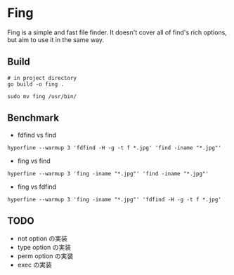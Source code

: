 # Fing

Fing is a simple and fast file finder.
It doesn't cover all of find's rich options, but aim to use it in the same way.

## Build

```shell
# in project directory
go build -o fing .

sudo mv fing /usr/bin/
```

## Benchmark

- fdfind vs find

```shell
hyperfine --warmup 3 'fdfind -H -g -t f *.jpg' 'find -iname "*.jpg"'
```

- fing vs find

```shell
hyperfine --warmup 3 'fing -iname "*.jpg"' 'find -iname "*.jpg"'
```

- fing vs fdfind

```shell
hyperfine --warmup 3 'fing -iname "*.jpg"' 'fdfind -H -g -t f *.jpg'
```

## TODO

- not option の実装
- type option の実装
- perm option の実装
- exec の実装
